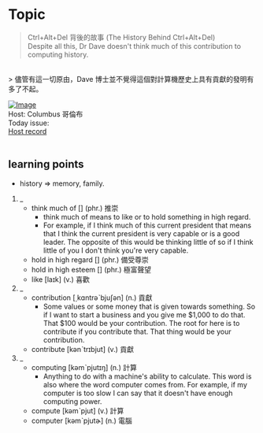 # Topic

> Ctrl+Alt+Del 背後的故事 (The History Behind Ctrl+Alt+Del) <br>
> Despite all this, Dr Dave doesn't think much of this contribution to computing history.
 <br>
> 儘管有這一切原由，Dave 博士並不覺得這個對計算機歷史上具有貢獻的發明有多了不起。 <br>

[![Image](https://cdn.voicetube.com/assets/thumbnails/Mpo6rgvOVGc.jpg)](https://www.youtube.com/embed/Mpo6rgvOVGc?rel=0&showinfo=0&cc_load_policy=0&controls=1&autoplay=1&iv_load_policy=3&playsinline=1&wmode=transparent&start=171&end=178&enablejsapi=1&origin=https://tw.voicetube.com&widgetid=1)<br>
Host: Columbus 哥倫布
<br>Today issue:
<br>
[Host record](https://cdn.voicetube.com/tmp/everyday_records/10155338087225016/2383.mp3)
<br><br>
## learning points
* history => memory, family.
1. _
	* think much of [] (phr.) 推崇
		- think much of means to like or to hold something in high regard.
		- For example, if I think much of this current president that means that I think the current president is very capable or is a good leader. The opposite of this would be thinking little of so if I think little of you I don't think you're very capable.
	* hold in high regard [] (phr.) 備受尊崇
	* hold in high esteem [] (phr.) 極富聲望
	* like [laɪk] (v.) 喜歡
2. _
	* contribution [͵kɑntrəˋbjuʃən] (n.) 貢獻
		- Some values or some money that is given towards something. So if I want to start a business and you give me $1,000 to do that. That $100 would be your contribution. The root for here is to contribute if you contribute that. That thing would be your contribution.
	* contribute [kənˋtrɪbjut] (v.) 貢獻
3. _
	* computing [kəmˋpjutɪŋ] (n.) 計算
		- Anything to do with a machine's ability to calculate. This word is also where the word computer comes from. For example, if my computer is too slow I can say that it doesn't have enough computing power.
	* compute [kəmˋpjut] (v.) 計算
	* computer [kəmˋpjutɚ] (n.) 電腦
